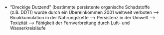 - "Dreckige Dutzend" (bestimmte persistente organische Schadstoffe (z.B. DDT)) wurde durch ein Übereinkommen 2001 weltweit verboten 
--> Bioakkumulation in der Nahrungskette
--> Persistenz in der Umwelt
--> Toxizität 
--> Fähigkeit der Fernverbreitung durch Luft- und Wasserkreisläufe